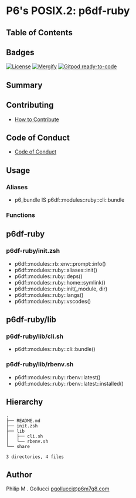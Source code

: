 # P6's POSIX.2: p6df-ruby

## Table of Contents

## Badges

[![License](https://img.shields.io/badge/License-Apache%202.0-yellowgreen.svg)](https://opensource.org/licenses/Apache-2.0)
[![Mergify](https://img.shields.io/endpoint.svg?url=https://gh.mergify.io/badges//p6df-ruby/&style=flat)](https://mergify.io)
[![Gitpod ready-to-code](https://img.shields.io/badge/Gitpod-ready--to--code-blue?logo=gitpod)](<https://gitpod.io/#https://github.com//p6df-ruby>)

## Summary

## Contributing

- [How to Contribute](<https://github.com//.github/blob/main/CONTRIBUTING.md>)

## Code of Conduct

- [Code of Conduct](<https://github.com//.github/blob/main/CODE_OF_CONDUCT.md>)

## Usage

### Aliases

- p6_bundle IS p6df::modules::ruby::cli::bundle
### Functions

## p6df-ruby

### p6df-ruby/init.zsh

- p6df::modules::rb::env::prompt::info()
- p6df::modules::ruby::aliases::init()
- p6df::modules::ruby::deps()
- p6df::modules::ruby::home::symlink()
- p6df::modules::ruby::init(_module, dir)
- p6df::modules::ruby::langs()
- p6df::modules::ruby::vscodes()

## p6df-ruby/lib

### p6df-ruby/lib/cli.sh

- p6df::modules::ruby::cli::bundle()

### p6df-ruby/lib/rbenv.sh

- p6df::modules::ruby::rbenv::latest()
- p6df::modules::ruby::rbenv::latest::installed()

## Hierarchy

```text
.
├── README.md
├── init.zsh
├── lib
│   ├── cli.sh
│   └── rbenv.sh
└── share

3 directories, 4 files
```

## Author

Philip M . Gollucci <pgollucci@p6m7g8.com>
